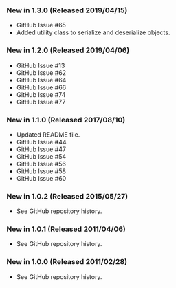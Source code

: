 ### New in 1.3.0 (Released 2019/04/15)

* GitHub Issue #65
* Added utility class to serialize and deserialize objects.

### New in 1.2.0 (Released 2019/04/06)

* GitHub Issue #13
* GitHub Issue #62
* GitHub Issue #64
* GitHub Issue #66
* GitHub Issue #74
* GitHub Issue #77

### New in 1.1.0 (Released 2017/08/10)

* Updated README file.
* GitHub Issue #44
* GitHub Issue #47
* GitHub Issue #54
* GitHub Issue #56
* GitHub Issue #58
* GitHub Issue #60

### New in 1.0.2 (Released 2015/05/27)

* See GitHub repository history.

### New in 1.0.1 (Released 2011/04/06)

* See GitHub repository history.

### New in 1.0.0 (Released 2011/02/28)

* See GitHub repository history.